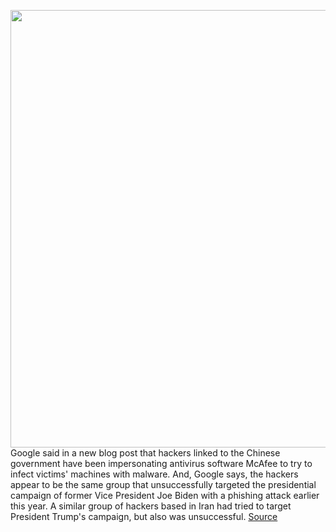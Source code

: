 <img src='https://cdn.vox-cdn.com/thumbor/2Qx6-TTI6b8eqq0HOFgS5-weisA=/0x0:2040x1360/1200x800/filters:focal(857x517:1183x843)/cdn.vox-cdn.com/uploads/chorus_image/image/67647617/acastro_170621_1777_0008.0.jpg' width='700px' /><br/>
Google said in a new blog post that hackers linked to the Chinese government have been impersonating antivirus software McAfee to try to infect victims' machines with malware. And, Google says, the hackers appear to be the same group that unsuccessfully targeted the presidential campaign of former Vice President Joe Biden with a phishing attack earlier this year. A similar group of hackers based in Iran had tried to target President Trump's campaign, but also was unsuccessful.
<a href='https://www.theverge.com/2020/10/17/21520799/google-chinese-hackers-biden-campaign-mcafee-malware'> Source <a/>